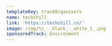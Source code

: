 ```yaml
---
templateKey: trackOrganisers
name: techchill
link: 'https://techchill.co/'
image: /img/tc_-_black_-_white_1_.png
sponsoredTrack: Environment
---
```

